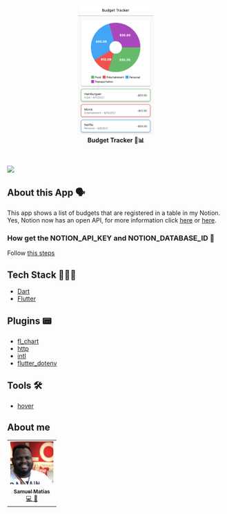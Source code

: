 <!-- header section -->
<p align="center">
  <img src="./readme/imgs/budget-tracker.png" alt="budget_tracker"  height="300">
  <br/>
  <span><b>Budget Tracker 💸📊</b></span><br/>
</p>
<!-- header section END -->

<br/>

<!-- show case/gif section -->

![](./readme/gifs/budget-tracker.gif)

<!-- show case/gif section END -->

<!-- about app and course section -->

## About this App 🗣

This app shows a list of budgets that are registered in a table in my Notion.
<br/>
Yes, Notion now has an open API, for more information click [here](https://www.notion.so/) or [here](https://developers.notion.com).
<br/>

### How get the NOTION_API_KEY and NOTION_DATABASE_ID 🔑
Follow [this steps](https://www.youtube.com/watch?v=3vhWx2LT-SY&t=180s)



## Tech Stack 👩🏾‍💻

- [Dart](https://dart.dev/)
- [Flutter](https://flutter.dev/)

## Plugins 📟

- [fl_chart](https://pub.dev/packages/dio)
- [http](https://pub.dev/packages/equatable)
- [intl](https://pub.dev/packages/flutter_bloc)
- [flutter_dotenv](https://pub.dev/packages/mask_text_input_formatter)


## Tools 🛠

- [hover](https://github.com/go-flutter-desktop/hover)

## About me

<!-- ALL-CONTRIBUTORS-LIST:START - Do not remove or modify this section -->
<!-- prettier-ignore -->
<table>
  <tr>
    <td align="center"><a href="https://twitter.com/samuelematias"><img src="./readme/imgs/samuca.png" width="100px;" alt="Samuel Matias"/><br /><sub><b>Samuel Matias</b></sub></a><br /><a href="https://github.com/samuelematias"title="Code">💻</a><a href="https://github.com/samuelematias"title="Design"> 🎨</a></td></td>
</table>

<!-- ALL-CONTRIBUTORS-LIST:END -->

<!-- about app and course section END -->
